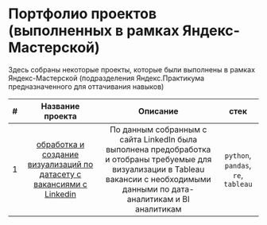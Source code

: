 # Портфолио проектов (выполненных в рамках Яндекс-Мастерской)

Здесь собраны некоторые проекты, которые были выполнены в рамках Яндекс-Мастерской (подразделения Яндекс.Практикума предназначенного для оттачивания навыков)

| # | Название проекта | Описание | стек |
|:-------------:|:--------------------:|:----------------------:|:----------------------:|
| 1 | [обработка и создание визуализаций по датасету с вакансиями с Linkedin](https://github.com/MaratPshikhachev/portfolio_projects_of_Yandex.Masterskaya/blob/main/linkedIn/vacancy_linkedIn.ipynb) | По данным собранным с сайта LinkedIn была выполнена предобработка и отобраны требуемые для визуализации в Tableau вакансии с необходимыми данными по дата-аналитикам и BI аналитикам| `python`, `pandas`, `re`, `tableau`|

